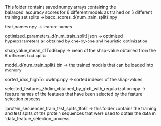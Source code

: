 This folder contains saved numpy arrays containing the balanced_accuracy_scores
for 6 different models as trained on 6 different training set splits -> bacc_scores_d{num_train_split}.npy

feat_names.npy -> feature names

optimized_parameters_d{num_train_split}.json -> optimized hyperparameters as obtained by one-by-one and heuristic optimization

shap_value_mean_d1Tod6.npy -> mean of the shap-value obtained from the 6 different test splits

model_d{num_train_split}.bin -> the trained models that can be loaded into memory

sorted_idxs_highToLowImp.npy -> sorted indexes of the shap-values

selected_features_85dim_obtained_by_gbdt_with_regularization.npy -> feature names of the features that have been selected by the feature selection process

´protein_sequences_train_test_splits_1to6´ -> this folder contains the training and test splits of the protein sequences
that were used to obtain the data in ´data_feature_selection_process´
